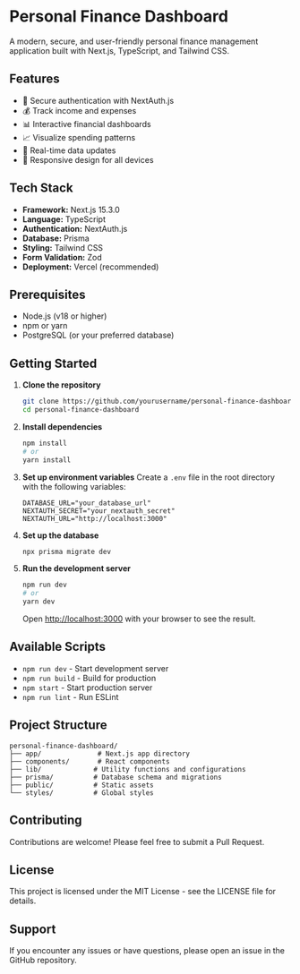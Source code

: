 # Personal Finance Dashboard

A modern, secure, and user-friendly personal finance management application built with Next.js, TypeScript, and Tailwind CSS.

## Features

- 🔐 Secure authentication with NextAuth.js
- 💰 Track income and expenses
- 📊 Interactive financial dashboards
- 📈 Visualize spending patterns
- 🔄 Real-time data updates
- 📱 Responsive design for all devices

## Tech Stack

- **Framework:** Next.js 15.3.0
- **Language:** TypeScript
- **Authentication:** NextAuth.js
- **Database:** Prisma
- **Styling:** Tailwind CSS
- **Form Validation:** Zod
- **Deployment:** Vercel (recommended)

## Prerequisites

- Node.js (v18 or higher)
- npm or yarn
- PostgreSQL (or your preferred database)

## Getting Started

1. **Clone the repository**
   ```bash
   git clone https://github.com/yourusername/personal-finance-dashboard.git
   cd personal-finance-dashboard
   ```

2. **Install dependencies**
   ```bash
   npm install
   # or
   yarn install
   ```

3. **Set up environment variables**
   Create a `.env` file in the root directory with the following variables:
   ```
   DATABASE_URL="your_database_url"
   NEXTAUTH_SECRET="your_nextauth_secret"
   NEXTAUTH_URL="http://localhost:3000"
   ```

4. **Set up the database**
   ```bash
   npx prisma migrate dev
   ```

5. **Run the development server**
   ```bash
   npm run dev
   # or
   yarn dev
   ```

   Open [http://localhost:3000](http://localhost:3000) with your browser to see the result.

## Available Scripts

- `npm run dev` - Start development server
- `npm run build` - Build for production
- `npm start` - Start production server
- `npm run lint` - Run ESLint

## Project Structure

```
personal-finance-dashboard/
├── app/              # Next.js app directory
├── components/       # React components
├── lib/             # Utility functions and configurations
├── prisma/          # Database schema and migrations
├── public/          # Static assets
└── styles/          # Global styles
```

## Contributing

Contributions are welcome! Please feel free to submit a Pull Request.

## License

This project is licensed under the MIT License - see the LICENSE file for details.

## Support

If you encounter any issues or have questions, please open an issue in the GitHub repository.
